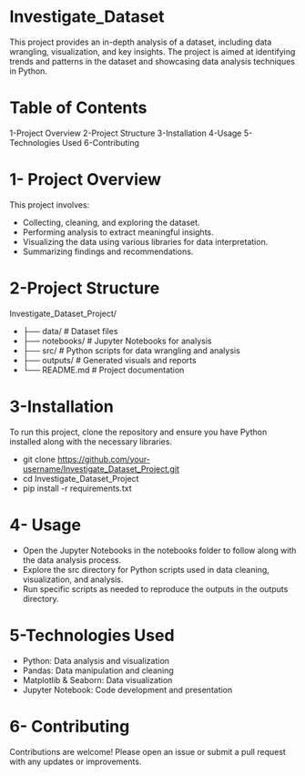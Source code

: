 # Investigate_Dataset
This project provides an in-depth analysis of a dataset, including data wrangling, visualization, and key insights. The project is aimed at identifying trends and patterns in the dataset and showcasing data analysis techniques in Python.





# Table of Contents
   1-Project Overview
   2-Project Structure
   3-Installation
   4-Usage
   5-Technologies Used
   6-Contributing




  
# 1- Project Overview
This project involves:
- Collecting, cleaning, and exploring the dataset.
- Performing analysis to extract meaningful insights.
- Visualizing the data using various libraries for data interpretation.
- Summarizing findings and recommendations.




# 2-Project Structure
  Investigate_Dataset_Project/

- ├── data/                # Dataset files
- ├── notebooks/           # Jupyter Notebooks for analysis
- ├── src/                 # Python scripts for data wrangling and analysis
- ├── outputs/             # Generated visuals and reports
- └── README.md            # Project documentation



# 3-Installation
To run this project, clone the repository and ensure you have Python installed along with the necessary libraries.

- git clone https://github.com/your-username/Investigate_Dataset_Project.git
- cd Investigate_Dataset_Project
- pip install -r requirements.txt




# 4- Usage
- Open the Jupyter Notebooks in the notebooks folder to follow along with the data analysis process.
- Explore the src directory for Python scripts used in data cleaning, visualization, and analysis.
- Run specific scripts as needed to reproduce the outputs in the outputs directory.




# 5-Technologies Used
- Python: Data analysis and visualization
- Pandas: Data manipulation and cleaning
- Matplotlib & Seaborn: Data visualization
- Jupyter Notebook: Code development and presentation



  
# 6- Contributing
Contributions are welcome! Please open an issue or submit a pull request with any updates or improvements.



